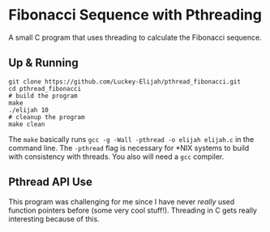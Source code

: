 # Fibonacci Sequence with Pthreading

A small C program that uses threading to calculate the Fibonacci sequence.

## Up & Running

```shell
git clone https://github.com/Luckey-Elijah/pthread_fibonacci.git
cd pthread_fibonacci
# build the program
make
./elijah 10
# cleanup the program
make clean
```

The `make` basically runs `gcc -g -Wall -pthread -o elijah elijah.c` in the command line. The `-pthread` flag is necessary for *NIX systems to build with consistency with threads. You also will need a `gcc` compiler.

## Pthread API Use

This program was challenging for me since I have never *really* used function pointers before (some very cool stuff!). Threading in C gets really interesting because of this.
